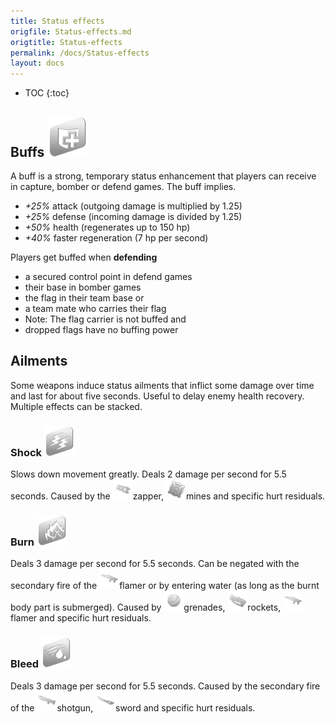 ```yaml
---
title: Status effects
origfile: Status-effects.md
origtitle: Status-effects
permalink: /docs/Status-effects
layout: docs
---
```

* TOC
{:toc}
## Buffs <img src="images/icons/buff.png" width="64px"/>
A buff is a strong, temporary status enhancement that players can receive in capture, bomber or defend games. The buff implies.

- *+25%* attack (outgoing damage is multiplied by 1.25)
- *+25%* defense (incoming damage is divided by 1.25)
- *+50%* health (regenerates up to 150 hp)
- *+40%* faster regeneration (7 hp per second)

Players get buffed when **defending**

- a secured control point in defend games
- their base in bomber games
- the flag in their team base or
- a team mate who carries their flag
- Note: The flag carrier is not buffed and
- dropped flags have no buffing power

## Ailments
Some weapons induce status ailments that inflict some damage over time and last for about five seconds. Useful to delay enemy health recovery. Multiple effects can be stacked.

### Shock <img src="images/icons/shock.png" width="48px"/>
Slows down movement greatly. Deals 2 damage per second for 5.5 seconds. Caused by the <img src="images/weapons/zapper.png" width="32px"/>zapper, <img src="images/weapons/mine.png" width="32px"/>mines and specific hurt residuals.

### Burn <img src="images/icons/burn.png" width="48px"/>
Deals 3 damage per second for 5.5 seconds. Can be negated with the secondary fire of the <img src="images/weapons/flamer.png" width="32px"/>flamer or by entering water (as long as the burnt body part is submerged). Caused by <img src="images/weapons/grenade.png" width="32px"/>grenades, <img src="images/weapons/rocket.png" width="32px"/>rockets, <img src="images/weapons/flamer.png" width="32px"/>flamer and specific hurt residuals.

### Bleed <img src="images/icons/bleed.png" width="48px"/>
Deals 3 damage per second for 5.5 seconds. Caused by the secondary fire of the <img src="images/weapons/shotgun.png" width="32px"/>shotgun, <img src="images/weapons/sword.png" width="32px"/>sword and specific hurt residuals. 